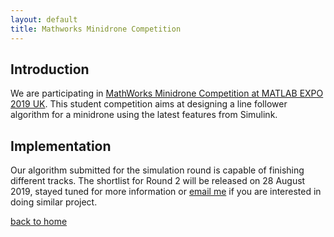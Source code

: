 ```yaml
---
layout: default
title: Mathworks Minidrone Competition
---
```


## Introduction
We are participating in [MathWorks Minidrone Competition at MATLAB EXPO 2019 UK](https://www.mathworks.com/academia/student-competitions/minidrones/silver-circuit-2019.html). This student competition aims at designing a line follower algorithm for a minidrone using the latest features from Simulink.

## Implementation
Our algorithm submitted for the simulation round is capable of finishing different tracks. The shortlist for Round 2 will be released on 28 August 2019, stayed tuned for more information or [email me](mailto:Zhonghe.Jiang@outlook.com) if you are interested in doing similar project.

[back to home](./)
